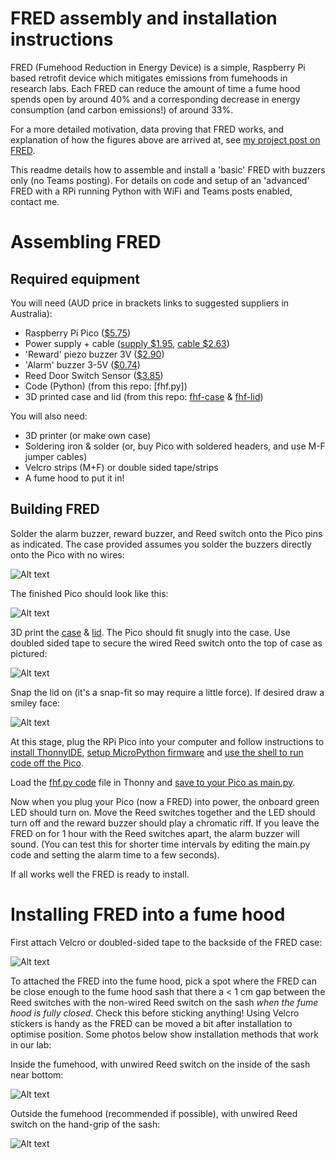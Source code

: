 # FRED assembly and installation instructions
FRED (Fumehood Reduction in Energy Device) is a simple, Raspberry Pi based retrofit device which mitigates emissions from fumehoods in research labs. Each FRED can reduce the amount of time a fume hood spends open by around 40% and a corresponding decrease in energy consumption (and carbon emissions!) of around 33%.

For a more detailed motivation, data proving that FRED works, and explanation of how the figures above are arrived at, see [my project post on FRED](https://nrmkirkwood.github.io/projects/fumehoodfred/).

This readme details how to assemble and install a 'basic' FRED with buzzers only (no Teams posting). For details on code and setup of an 'advanced' FRED with a RPi running Python with WiFi and Teams posts enabled, contact me.

# Assembling FRED

## Required equipment

You will need (AUD price in brackets links to suggested suppliers in Australia):

- Raspberry Pi Pico ([$5.75](https://core-electronics.com.au/raspberry-pi-pico.html))
- Power supply + cable ([supply $1.95](https://www.ebay.com.au/itm/284385278195), [cable $2.63](https://www.ebay.com.au/itm/384493783379))
- 'Reward' piezo buzzer 3V ([$2.90](https://core-electronics.com.au/piezo-buzzer-ps1240.html))
- 'Alarm' buzzer 3-5V ([$0.74](https://core-electronics.com.au/piezo-buzzer.html))
- Reed Door Switch Sensor ([$3.85](https://www.ebay.com.au/itm/154538574997))
- Code (Python) (from this repo: [fhf.py])
- 3D printed case and lid (from this repo: [fhf-case](https://github.com/nrmkirkwood/FumeHoodFred/blob/main/fhf-case.stl) & [fhf-lid](https://github.com/nrmkirkwood/FumeHoodFred/blob/main/fhf-lid.stl))

You will also need:

- 3D printer (or make own case)
- Soldering iron & solder (or, buy Pico with soldered headers, and use M-F jumper cables)
- Velcro strips (M+F) or double sided tape/strips
- A fume hood to put it in!

## Building FRED
Solder the alarm buzzer, reward buzzer, and Reed switch onto the Pico pins as indicated. The case provided assumes you solder the buzzers directly onto the Pico with no wires:

![Alt text](https://github.com/nrmkirkwood/FumeHoodFred/blob/main/images/fhf-1.jpg?raw=true "Title")

The finished Pico should look like this:

![Alt text](https://github.com/nrmkirkwood/FumeHoodFred/blob/main/images/fhf-2.jpg?raw=true "Title")

3D print the [case](https://github.com/nrmkirkwood/FumeHoodFred/blob/main/fhf-case.stl) & [lid](https://github.com/nrmkirkwood/FumeHoodFred/blob/main/fhf-lid.stl). The Pico should fit snugly into the case. Use doubled sided tape to secure the wired Reed switch onto the top of case as pictured:

![Alt text](https://github.com/nrmkirkwood/FumeHoodFred/blob/main/images/fhf-3.jpg?raw=true "Title")

Snap the lid on (it's a snap-fit so may require a little force). If desired draw a smiley face:

![Alt text](https://github.com/nrmkirkwood/FumeHoodFred/blob/main/images/fhf-4.jpg?raw=true "Title")

At this stage, plug the RPi Pico into your computer and follow instructions to [install ThonnyIDE](https://projects.raspberrypi.org/en/projects/getting-started-with-the-pico/2), [setup MicroPython firmware](https://projects.raspberrypi.org/en/projects/getting-started-with-the-pico/3) and [use the shell to run code off the Pico](https://projects.raspberrypi.org/en/projects/getting-started-with-the-pico/4).

Load the [fhf.py code](https://github.com/nrmkirkwood/FumeHoodFred/blob/main/fhf.py) file in Thonny and [save to your Pico as main.py](https://projects.raspberrypi.org/en/projects/getting-started-with-the-pico/9). 

Now when you plug your Pico (now a FRED) into power, the onboard green LED should turn on. Move the Reed switches together and the LED should turn off and the reward buzzer should play a chromatic riff. If you leave the FRED on for 1 hour with the Reed switches apart, the alarm buzzer will sound. (You can test this for shorter time intervals by editing the main.py code and setting the alarm time to a few seconds).

If all works well the FRED is ready to install.

# Installing FRED into a fume hood

First attach Velcro or doubled-sided tape to the backside of the FRED case:

![Alt text](https://github.com/nrmkirkwood/FumeHoodFred/blob/main/images/fhf-5.jpg?raw=true "Title")

To attached the FRED into the fume hood, pick a spot where the FRED can be close enough to the fume hood sash that there a < 1 cm gap between the Reed switches with the non-wired Reed switch on the sash *when the fume hood is fully closed*. Check this before sticking anything! Using Velcro stickers is handy as the FRED can be moved a bit after installation to optimise position. Some photos below show installation methods that work in our lab:

Inside the fumehood, with unwired Reed switch on the inside of the sash near bottom:

![Alt text](https://github.com/nrmkirkwood/FumeHoodFred/blob/main/images/fhf-8.jpg?raw=true "Title")

Outside the fumehood (recommended if possible), with unwired Reed switch on the hand-grip of the sash:

![Alt text](https://github.com/nrmkirkwood/FumeHoodFred/blob/main/images/fhf-9.jpg?raw=true "Title")